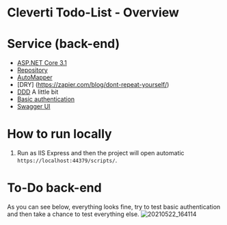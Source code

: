 

# Cleverti Todo-List - Overview

 
# Service (back-end)

- [ASP.NET Core 3.1](https://dotnet.microsoft.com/learn/dotnet/hello-world-tutorial/intro)
- [Repository](https://martinfowler.com/eaaCatalog/repository.html)
- [AutoMapper](https://automapper.org/)
- [DRY] (https://zapier.com/blog/dont-repeat-yourself/)
- [DDD]( https://martinfowler.com/tags/domain%20driven%20design.html) A little bit
- [Basic authentication](https://docs.microsoft.com/en-us/aspnet/web-api/overview/security/basic-authentication) 
- [Swagger UI](https://github.com/swagger-api/swagger-ui)

# How to run locally
1. Run as IIS Express and then the project will open automatic `https://localhost:44379/scripts/`.

# To-Do back-end

As you can see below, everything looks fine, try to test basic authentication and then take a chance to test everything else.
 ![20210522_164114](https://user-images.githubusercontent.com/14084041/119232297-98162a80-bb1c-11eb-8a58-5372fe2bf6be.gif)

 

